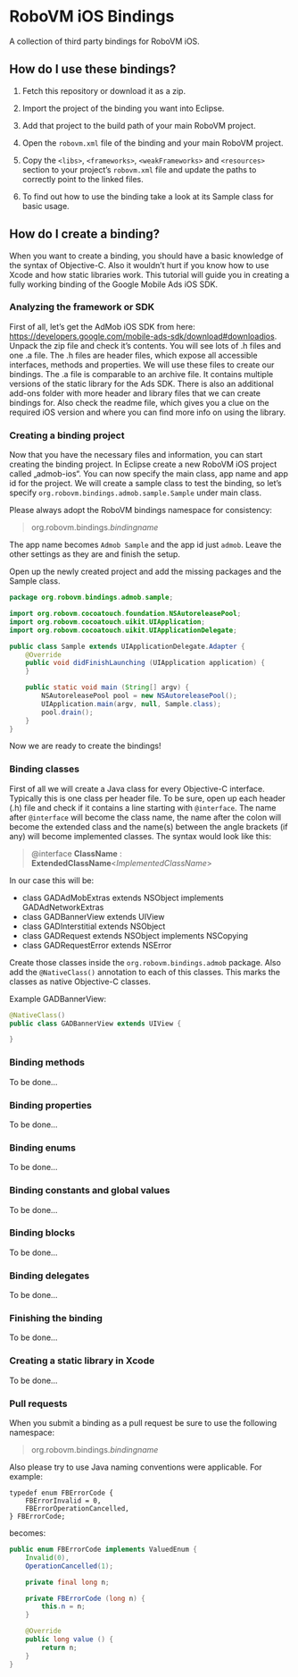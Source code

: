 RoboVM iOS Bindings
===================

A collection of third party bindings for RoboVM iOS.

## How do I use these bindings?

1. Fetch this repository or download it as a zip.

2. Import the project of the binding you want into Eclipse.

3. Add that project to the build path of your main RoboVM project.

4. Open the `robovm.xml` file of the binding and your main RoboVM project.

5. Copy the `<libs>`, `<frameworks>`, `<weakFrameworks>` and `<resources>` section to your project’s `robovm.xml` file and update the paths to correctly point to the linked files.

6. To find out how to use the binding take a look at its Sample class for basic usage.

## How do I create a binding?

When you want to create a binding, you should have a basic knowledge of the syntax of Objective-C. Also it wouldn’t hurt if you know how to use Xcode and how static libraries work.
This tutorial will guide you in creating a fully working binding of the Google Mobile Ads iOS SDK.

### Analyzing the framework or SDK

First of all, let’s get the AdMob iOS SDK from here: https://developers.google.com/mobile-ads-sdk/download#downloadios.
Unpack the zip file and check it’s contents. You will see lots of .h files and one .a file.
The .h files are header files, which expose all accessible interfaces, methods and properties. We will use these files to create our bindings.
The .a file is comparable to an archive file. It contains multiple versions of the static library for the Ads SDK.
There is also an additional add-ons folder with more header and library files that we can create bindings for.
Also check the readme file, which gives you a clue on the required iOS version and where you can find more info on using the library.

### Creating a binding project

Now that you have the necessary files and information, you can start creating the binding project.
In Eclipse create a new RoboVM iOS project called „admob-ios“. You can now specify the main class, app name and app id for the project. We will create a sample class to test the binding, so let’s specify `org.robovm.bindings.admob.sample.Sample` under main class.

Please always adopt the RoboVM bindings namespace for consistency:

> org.robovm.bindings.*bindingname*

The app name becomes `Admob Sample` and the app id just `admob`.
Leave the other settings as they are and finish the setup.

Open up the newly created project and add the missing packages and the Sample class.

```Java
package org.robovm.bindings.admob.sample;

import org.robovm.cocoatouch.foundation.NSAutoreleasePool;
import org.robovm.cocoatouch.uikit.UIApplication;
import org.robovm.cocoatouch.uikit.UIApplicationDelegate;

public class Sample extends UIApplicationDelegate.Adapter {
	@Override
	public void didFinishLaunching (UIApplication application) {
	}

	public static void main (String[] argv) {
		NSAutoreleasePool pool = new NSAutoreleasePool();
		UIApplication.main(argv, null, Sample.class);
		pool.drain();
	}
}
```

Now we are ready to create the bindings!

### Binding classes

First of all we will create a Java class for every Objective-C interface. Typically this is one class per header file. 
To be sure, open up each header (.h) file and check if it contains a line starting with `@interface`. The name after `@interface` will become the class name, the name after the colon will become the extended class and the name(s) between the angle brackets (if any) will become implemented classes.
The syntax would look like this:

> @interface **ClassName** : **ExtendedClassName**<*ImplementedClassName*>

In our case this will be:

- class GADAdMobExtras extends NSObject implements GADAdNetworkExtras
- class GADBannerView extends UIView
- class GADInterstitial extends NSObject
- class GADRequest extends NSObject implements NSCopying
- class GADRequestError extends NSError

Create those classes inside the `org.robovm.bindings.admob` package.
Also add the `@NativeClass()` annotation to each of this classes. This marks the classes as native Objective-C classes.

Example GADBannerView:
```Java
@NativeClass()
public class GADBannerView extends UIView {

}
```

### Binding methods

To be done…

### Binding properties

To be done…

### Binding enums

To be done…

### Binding constants and global values

To be done…

### Binding blocks

To be done…

### Binding delegates

To be done…

### Finishing the binding

To be done…

### Creating a static library in Xcode

To be done…

### Pull requests

When you submit a binding as a pull request be sure to use the following namespace:
> org.robovm.bindings.*bindingname*

Also please try to use Java naming conventions were applicable.
For example:

```objc
typedef enum FBErrorCode {
    FBErrorInvalid = 0,
    FBErrorOperationCancelled,
} FBErrorCode;
```
becomes:
```Java
public enum FBErrorCode implements ValuedEnum {
    Invalid(0),
    OperationCancelled(1);

    private final long n;

    private FBErrorCode (long n) {
        this.n = n;
    }

    @Override
    public long value () {
        return n;
    }
}
```